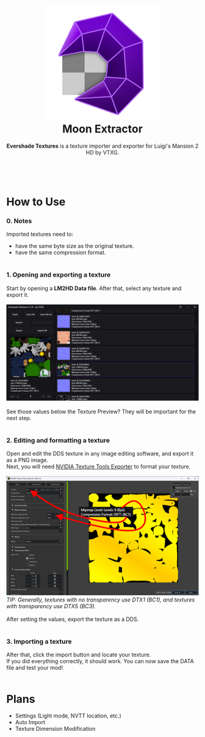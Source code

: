 <h1 align="center">
  <img src="Logo.png" alt="Moon Extractor" width="300">
  <br>
  <b>Moon Extractor</b>
</h1>

<p align="center">
  <b>Evershade Textures</b> is a texture importer and exporter for Luigi's Mansion 2 HD by VTXG.
</p>

<br>
<br>
<br>

# How to Use

### 0. Notes

Imported textures need to:
- have the same byte size as the original texture.
- have the same compression format. <br><br>

### 1. Opening and exporting a texture

Start by opening a **LM2HD Data file**. After that, select any texture and export it.<br><br>
<img src="github_ex1.png" alt="Example 1"><br><br>
See those values below the Texture Preview? They will be important for the next step.<br><br>

### 2. Editing and formatting a texture

Open and edit the DDS texture in any image editing software, and export it as a PNG image.<br>
Next, you will need [NVIDIA Texture Tools Exporter](https://developer.nvidia.com/texture-tools-exporter) to format your texture.<br><br>
<img src="github_ex2.png" alt="Example 2"><br>
*TIP: Generally, textures with no transparency use DTX1 (BC1), and textures with transparency use DTX5 (BC3).*<br><br>
After setting the values, export the texture as a DDS.<br><br>

### 3. Importing a texture

After that, click the import button and locate your texture.<br>
If you did everything correctly, it should work. You can now save the DATA file and test your mod!<br><br>

# Plans

- Settings (Light mode, NVTT location, etc.)
- Auto Import
- Texture Dimension Modification
